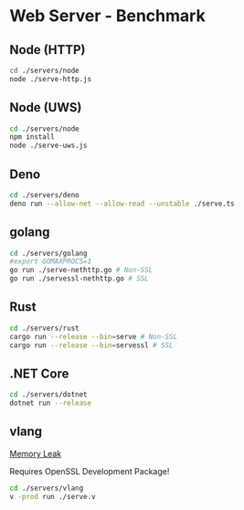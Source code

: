 # Web Server - Benchmark

## Node (HTTP)

```bash
cd ./servers/node
node ./serve-http.js
```

## Node (UWS)

```bash
cd ./servers/node
npm install
node ./serve-uws.js
```

## Deno

```bash
cd ./servers/deno
deno run --allow-net --allow-read --unstable ./serve.ts
```

## golang

```bash
cd ./servers/golang
#export GOMAXPROCS=1
go run ./serve-nethttp.go # Non-SSL
go run ./servessl-nethttp.go # SSL
```

## Rust

```bash
cd ./servers/rust
cargo run --release --bin=serve # Non-SSL
cargo run --release --bin=servessl # SSL
```

## .NET Core

```bash
cd ./servers/dotnet
dotnet run --release
```

## vlang

[Memory Leak](https://github.com/vlang/v/issues/3897)

Requires OpenSSL Development Package!

```bash
cd ./servers/vlang
v -prod run ./serve.v
```